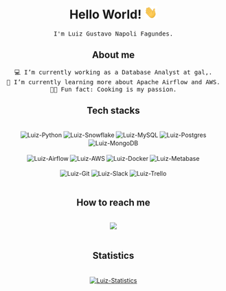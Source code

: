<h1 align="center"> Hello World! <img src="https://raw.githubusercontent.com/ABSphreak/ABSphreak/master/gifs/Hi.gif" width="30px" height="30px"></h1>
<p align="center">
  <samp>
I'm Luiz Gustavo Napoli Fagundes. 
  </samp>
<br>
  
<h2 align="center"> About me </h2>
<p align="center">
  <samp>
💻 I’m currently working as a Database Analyst at gal,.
<br>
📘 I’m currently learning more about Apache Airflow and AWS.
<br>
👨‍🍳 Fun fact: Cooking is my passion.
  </samp>
<br>

<h2 align="center"> Tech stacks </h2>
<div align="center" style="display: inline_block"><br>
  <img align="center" alt="Luiz-Python" src="https://img.shields.io/badge/Python-3776AB?style=for-the-badge&logo=python&logoColor=white">
  <img align="center" alt="Luiz-Snowflake" src="https://img.shields.io/badge/snowflake-%2356B9EB.svg?&style=for-the-badge&logo=snowflake&logoColor=black">
  <img align="center" alt="Luiz-MySQL" src="https://img.shields.io/badge/MySQL-00000F?style=for-the-badge&logo=mysql&logoColor=white">  
  <img align="center" alt="Luiz-Postgres" src="https://img.shields.io/badge/postgresql-%23336791.svg?&style=for-the-badge&logo=postgresql&logoColor=white">
  <img align="center" alt="Luiz-MongoDB" src="https://img.shields.io/badge/MongoDB-4EA94B?style=for-the-badge&logo=mongodb&logoColor=white">
<br><br>
  <img align="center" alt="Luiz-Airflow" src="https://img.shields.io/badge/Airflow-017CEE?style=for-the-badge&logo=Apache%20Airflow&logoColor=white">
  <img align="center" alt="Luiz-AWS" src="https://img.shields.io/badge/amazon%20aws-%23232F3E.svg?&style=for-the-badge&logo=amazon%20aws&logoColor=white">
  <img align="center" alt="Luiz-Docker" src="https://img.shields.io/badge/Docker-0078D4?style=for-the-badge&logo=Docker&logoColor=white">
  <img align="center" alt="Luiz-Metabase" src="https://img.shields.io/badge/Metabase-%2320B8E5.svg?&style=for-the-badge&logo=tencent%20weibo&logoColor=white">
<br><br>
  <img align="center" alt="Luiz-Git" src="https://img.shields.io/badge/GIT-E44C30?style=for-the-badge&logo=git&logoColor=white">
  <img align="center" alt="Luiz-Slack" src="https://img.shields.io/badge/Slack-4A154B?style=for-the-badge&logo=slack&logoColor=white">
  <img align="center" alt="Luiz-Trello" src="https://img.shields.io/badge/Trello-0052CC?style=for-the-badge&logo=trello&logoColor=white">
</div>  
<br>
   
<h2 align="center"> How to reach me </h2>
<br>
<div align="center"> 
  <a align="center" href="https://www.linkedin.com/in/luiz-gustavo-fagundes/" target="_blank"><img src="https://img.shields.io/badge/-LinkedIn-%230077B5?style=for-the-badge&logo=linkedin&logoColor=white" target="_blank"></a> 
</div>
<br>

<h2 align="center"> Statistics </h2>
<br>
<div align="center"> 
 <a href="https://github.com/luizgnf">
 <img align="center" alt="Luiz-Statistics" src="https://github-readme-stats.vercel.app/api?username=luizgnf&show_icons=true&theme=blue-green&include_all_commits=true&count_private=true&hide=issues,prs">
</div>
<br>

